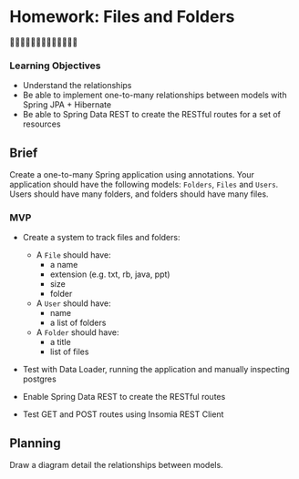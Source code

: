 # Homework: Files and Folders
📁📁📁📁📁📁📁📁📁📁📁📁📁

### Learning Objectives

- Understand the relationships
- Be able to implement one-to-many relationships between models with Spring JPA + Hibernate
- Be able to Spring Data REST to create the RESTful routes for a set of resources

## Brief

Create a one-to-many Spring application using annotations. Your application should have the following models: `Folders`, `Files` and `Users`. Users should have many folders, and folders should have many files.

### MVP

- Create a system to track files and folders:
  - A `File` should have:
     - a name
     - extension (e.g. txt, rb, java, ppt)
     - size
     - folder
  - A `User` should have:
     - name
     - a list of folders
  - A `Folder` should have:
     - a title
     - list of files

- Test with Data Loader, running the application and manually inspecting postgres
- Enable Spring Data REST to create the RESTful routes
- Test GET and POST routes using Insomia REST Client

## Planning

Draw a diagram detail the relationships between models.